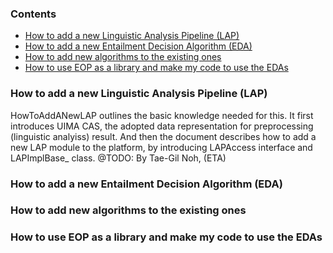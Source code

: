 ### Contents
* [How to add a new Linguistic Analysis Pipeline (LAP)](#How_to_add_a_new_Linguistic_Analysis_Pipeline)
* [How to add a new Entailment Decision Algorithm (EDA)](#How_to_add_a_new_Entailment_Decision_Algorithm)
* [How to add new algorithms to the existing ones](#How_to_add_new_algorithms_to_the_existing_ones)
* [How to use EOP as a library and make my code to use the EDAs](#How_to_use_EOP_as_a_library_and_make_my_code_to_use_the_EDAs)


### <a name="How_to_add_a_new_Linguistic_Analysis_Pipeline"></a> How to add a new Linguistic Analysis Pipeline (LAP)
HowToAddANewLAP outlines the basic knowledge needed for this. It first introduces UIMA CAS, the adopted data representation for preprocessing (linguistic analyiss) result. And then the document describes how to add a new LAP module to the platform, by introducing LAPAccess interface and LAPImplBase_ class. @TODO: By Tae-Gil Noh, (ETA)

### <a name="How_to_add_a_new_Entailment_Decision_Algorithm"></a> How to add a new Entailment Decision Algorithm (EDA)

### <a name="How_to_add_new_algorithms_to_the_existing_ones"></a> How to add new algorithms to the existing ones

### <a name="How_to_use_EOP_as_a_library_and_make_my_code_to_use_the_EDAs"></a> How to use EOP as a library and make my code to use the EDAs
